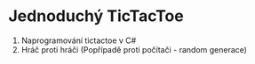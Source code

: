 # Jednoduchý TicTacToe

1. Naprogramování tictactoe v C#
2. Hráč proti hráči (Popřípadě proti počítači - random generace)
